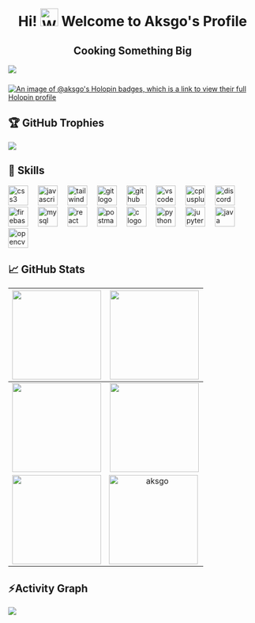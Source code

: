 <h1 align="center"> Hi! <img src="https://user-images.githubusercontent.com/18350557/176309783-0785949b-9127-417c-8b55-ab5a4333674e.gif" width="36" height="36" alt="Waving Hand Emoji"> Welcome to Aksgo's Profile</h1>

<h2 align="center">Cooking Something Big</h2>

<div align="left">
  <img src="https://profile-counter.glitch.me/aksgo/count.svg?"  />
</div>

### 
[![An image of @aksgo's Holopin badges, which is a link to view their full Holopin profile](https://holopin.me/aksgo)](https://holopin.io/@aksgo)


## 🏆 GitHub Trophies
![](https://github-profile-trophy.vercel.app/?username=aksgo&theme=radical&no-frame=false&no-bg=true&margin-w=4)

## 🦾 Skills

<div align="left">
  <img src="https://skillicons.dev/icons?i=css" height="40" alt="css3 logo"  />
  <img width="12" />
  <img src="https://skillicons.dev/icons?i=js" height="40" alt="javascript logo"  />
  <img width="12" />
  <img src="https://skillicons.dev/icons?i=tailwind" height="40" alt="tailwindcss logo"  />
  <img width="12" />
  <img src="https://skillicons.dev/icons?i=git" height="40" alt="git logo"  />
  <img width="12" />
  <img src="https://skillicons.dev/icons?i=github" height="40" alt="github logo"  />
  <img width="12" />
  <img src="https://skillicons.dev/icons?i=vscode" height="40" alt="vscode logo"  />
  <img width="12" />
  <img src="https://skillicons.dev/icons?i=cpp" height="40" alt="cplusplus logo"  />
  <img width="12" />
  <img src="https://skillicons.dev/icons?i=discord" height="40" alt="discord logo"  />
  <img width="12" />
  <img src="https://skillicons.dev/icons?i=firebase" height="40" alt="firebase logo"  />
  <img width="12" />
  <img src="https://skillicons.dev/icons?i=mysql" height="40" alt="mysql logo"  />
  <img width="12" />
  <img src="https://skillicons.dev/icons?i=react" height="40" alt="react logo" />
  <img width="12" />
  <img src="https://skillicons.dev/icons?i=postman" height="40" alt="postman logo"  />
  <img width="12" />
  <img src="https://skillicons.dev/icons?i=c" height="40" alt="c logo"  />
  <img width="12" />
  <img src="https://skillicons.dev/icons?i=python" height="40" alt="python logo" />
  <img width="12" />
  <img src="https://skillicons.dev/icons?i=flask" height="40" alt="jupyter logo" />
  <img width="12" />
  <img src="https://skillicons.dev/icons?i=java" height="40" alt="java logo" />
  <img width="12" />
  <img src="https://skillicons.dev/icons?i=opencv" height="40" alt="opencv logo" />
</div>



## 📈 GitHub Stats

|<img align="center" src="http://github-profile-summary-cards.vercel.app/api/cards/stats?username=aksgo&theme=dark" height="180em" /> | <img align="center" src="http://github-profile-summary-cards.vercel.app/api/cards/most-commit-language?username=aksgo&theme=dark" height="180em" /> |
|:---:|:---:|
|<img align="center" src="http://github-profile-summary-cards.vercel.app/api/cards/repos-per-language?username=aksgo&theme=dark" height="180em" /> | <img align="center" src="http://github-profile-summary-cards.vercel.app/api/cards/productive-time?username=aksgo&theme=dark" height="180em" /> |
|<img align="center" src="http://github-profile-summary-cards.vercel.app/api/cards/profile-details?username=aksgo&theme=dark" height="180em" /> | <img align="left" height="180em" src="https://github-readme-stats.vercel.app/api/top-langs/?username=aksgo&layout=compact&theme=dark" alt="aksgo" />|

<h2 align="left">⚡Activity Graph</h2>
<img align="center" src="https://github-readme-activity-graph.vercel.app/graph?username=aksgo&theme=github">

